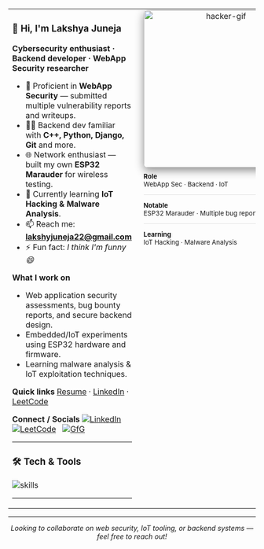 <!-- Compact Hacker-Style GitHub Profile README for Lakshya Juneja -->

<table style="width:100%; border:0; margin-top:6px;">
  <tr style="vertical-align:top;">
    <!-- LEFT COLUMN -->
    <td style="width:62%; padding-right:18px; border:0;">

### 👋 Hi, I'm Lakshya Juneja
**Cybersecurity enthusiast · Backend developer · WebApp Security researcher**

- 🔭 Proficient in **WebApp Security** — submitted multiple vulnerability reports and writeups.  
- 👨‍💻 Backend dev familiar with **C++, Python, Django, Git** and more.  
- 🌐 Network enthusiast — built my own **ESP32 Marauder** for wireless testing.  
- 🔎 Currently learning **IoT Hacking & Malware Analysis**.  
- 📫 Reach me: **lakshyjuneja22@gmail.com**  
- ⚡ Fun fact: *I think I'm funny 😄*

**What I work on**
- Web application security assessments, bug bounty reports, and secure backend design.  
- Embedded/IoT experiments using ESP32 hardware and firmware.  
- Learning malware analysis & IoT exploitation techniques.

**Quick links**
[Resume](https://docs.google.com/document/d/1bIlpl4Tx1ip33PFWlr4xEwsh4dgy3YMyqgrHi-bppHM/edit?usp=drive_link) · [LinkedIn](https://linkedin.com/in/lakshya-juneja-203429217/) · [LeetCode](https://www.leetcode.com/lakshyajuneja22)

**Connect / Socials**
[![LinkedIn](https://img.shields.io/badge/LinkedIn-0077B5?style=flat&logo=linkedin&logoColor=white)](https://linkedin.com/in/lakshya-juneja) &nbsp;
[![LeetCode](https://img.shields.io/badge/LeetCode-FFA116?style=flat&logo=leetcode&logoColor=white)](https://www.leetcode.com/lakshyajuneja22) &nbsp;
[![GfG](https://img.shields.io/badge/GeeksforGeeks-0F9D58?style=flat&logo=geeksforgeeks&logoColor=white)](https://auth.geeksforgeeks.org/user/lakshyajuneja22)

---

### 🛠️ Tech & Tools
<p>
  <img src="https://skillicons.dev/icons?i=python,django,cpp,git,aws,linux,nginx,postgresql,mongodb,sqlite,redis,docker,opencv,arduino,go" alt="skills" />
</p>

---

  </td>
  <td style="width:38%; text-align:center; border:0; padding-left:6px;">
      <!-- Hacker GIF (compact) -->
      <img src="https://media0.giphy.com/media/v1.Y2lkPTc5MGI3NjExa2U0ZnViMjRucnJ6OW15c3l6bTdiOW9uN2V3NG83eXpiMGhwczRxdCZlcD12MV9pbnRlcm5hbF9naWZfYnlfaWQmY3Q9cw/TyNiKSSbpMcoveJ75f/giphy.gif" width="320" style="border-radius:8px; box-shadow: 0 6px 18px rgba(0,0,0,0.45);" alt="hacker-gif"/>
      <br/>

  <div style="margin-top:10px; text-align:left; font-size:13px;">
        <strong>Role</strong><br/>WebApp Sec · Backend · IoT  
        <hr style="opacity:.12"/>
        <strong>Notable</strong><br/>ESP32 Marauder · Multiple bug reports  
        <hr style="opacity:.12"/>
        <strong>Learning</strong><br/>IoT Hacking · Malware Analysis
      </div>
    </td>
  </tr>
</table>

---

<p align="center">
  <em>Looking to collaborate on web security, IoT tooling, or backend systems — feel free to reach out!</em>
</p>
